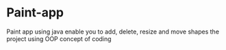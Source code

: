 # Paint-app
Paint app using java enable you to add, delete, resize and move shapes
the project using OOP concept of coding 
